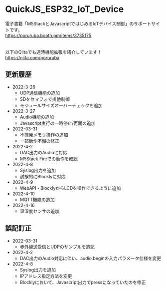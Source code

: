 # QuickJS_ESP32_IoT_Device

電子書籍「M5StackとJavascriptではじめるIoTデバイス制御」のサポートサイトです。<br>
https://poruruba.booth.pm/items/3735175
<br>
<br>
<br>
以下のQiitaでも適時機能拡張を紹介しています！<br>
https://qiita.com/poruruba

## 更新履歴
- 2022-3-26
  - UDP通信機能の追加
  - SDをセマフォで排他制御
  - モジュールサイズオーバーチェックを追加
- 2022-3-27
  - Audio機能の追加
  - Javascript実行の一時停止/再開の追加
- 2022-03-31
  - 不揮発メモリ操作の追加 
  - 一部動作不備の修正
- 2022-4-2
  - DAC出力のAudioに対応
  - M5Stack Fireでの動作を確認
- 2022-4-8
  - Syslog出力を追加
  - 試験的にBlocklyに対応
- 2022-4-9
  - WebAPI・BlocklyからLCDを操作できるように追加
- 2022-4-10
  - MQTT機能の追加
- 2022-4-16
  - 温湿度センサの追加

## 誤記訂正
- 2022-03-31
  - 赤外線送受信とUDPのサンプルを追記 
- 2022-4-2
  - DAC出力のAudio対応に伴い、audio.beginの入力パラメータ仕様を変更 
- 2022-4-8
  - Syslog出力を追加
  - IPアドレス指定方法を変更
  - Blocklyにおいて、Javascript出力でpressになっていたのを修正
